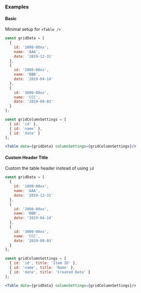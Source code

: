 ### Examples

#### Basic

Minimal setup for `<Table />`

```jsx
const gridData = [
  {
    id: '1000-00xx',
    name: 'AAA',
    date: '2019-12-31'
  },
  {
    id: '2000-00xx',
    name: 'BBB',
    date: '2019-04-14'
  },
  {
    id: '3000-00xx',
    name: 'CCC',
    date: '2019-08-03'
  }
];

const gridColumnSettings = [
  { id: 'id' },
  { id: 'name' },
  { id: 'date' }
];

<Table data={gridData} columnSettings={gridColumnSettings}/>
```

#### Custom Header Title

Custom the table header instead of using `id`

```jsx
const gridData = [
  {
    id: '1000-00xx',
    name: 'AAA',
    date: '2019-12-31'
  },
  {
    id: '2000-00xx',
    name: 'BBB',
    date: '2019-04-14'
  },
  {
    id: '3000-00xx',
    name: 'CCC',
    date: '2019-08-03'
  }
];

const gridColumnSettings = [
  { id: 'id', title: 'Item ID' },
  { id: 'name', title: 'Name' },
  { id: 'date', title: 'Created Date' }
];

<Table data={gridData} columnSettings={gridColumnSettings}/>
```
